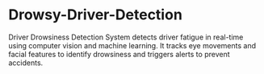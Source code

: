 # Drowsy-Driver-Detection
Driver Drowsiness Detection System detects driver fatigue in real-time using computer vision and machine learning. It tracks eye movements and facial features to identify drowsiness and triggers alerts to prevent accidents. 
